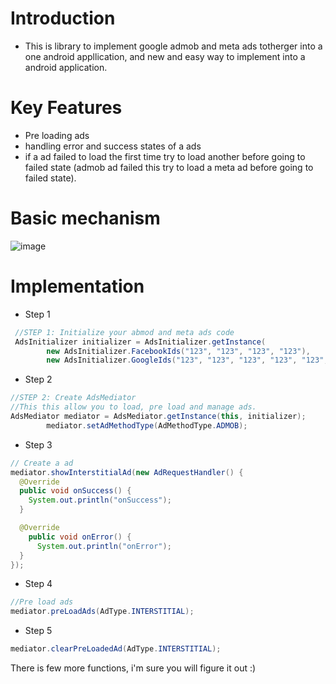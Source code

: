 
# Introduction
* This is library to implement google admob and meta ads totherger into a one android appllication, and new and easy way to implement into a android application.

# Key Features
* Pre loading ads
* handling error and success states of a ads
* if a ad failed to load the first time try to load another before going to failed state (admob ad failed this try to load a meta ad before going to failed state).


# Basic mechanism
![image](https://github.com/user-attachments/assets/45fb4cfb-431e-433c-be81-3cf4fa840b69)

# Implementation

* Step 1

```java  
 //STEP 1: Initialize your abmod and meta ads code
 AdsInitializer initializer = AdsInitializer.getInstance(  
        new AdsInitializer.FacebookIds("123", "123", "123", "123"),  
        new AdsInitializer.GoogleIds("123", "123", "123", "123", "123", "123"));  
```  

* Step 2 

```java
//STEP 2: Create AdsMediator
//This this allow you to load, pre load and manage ads.
AdsMediator mediator = AdsMediator.getInstance(this, initializer);
        mediator.setAdMethodType(AdMethodType.ADMOB);
```

* Step 3
```java
// Create a ad
mediator.showInterstitialAd(new AdRequestHandler() {
  @Override
  public void onSuccess() {
    System.out.println("onSuccess");
  }

  @Override
    public void onError() {
      System.out.println("onError");
  }
});
```
* Step 4
```java
//Pre load ads
mediator.preLoadAds(AdType.INTERSTITIAL);
```

* Step 5
```java
mediator.clearPreLoadedAd(AdType.INTERSTITIAL);
```

There is few more functions, i'm sure you will figure it out :)
